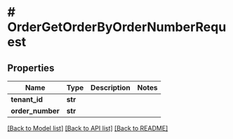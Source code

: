 # # OrderGetOrderByOrderNumberRequest


## Properties 


Name | Type | Description | Notes
------------ | ------------- | ------------- | -------------
**tenant_id**| **str** |   |
**order_number**| **str** |   |


[[Back to Model list]](../../README.md#models) [[Back to API list]](../../README.md#endpoints) [[Back to README]](../../README.md)

